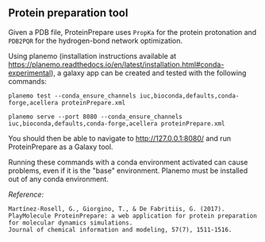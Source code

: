 ## Protein preparation tool 
Given a PDB file, ProteinPrepare uses `PropKa` for the protein
protonation and `PDB2PQR` for the hydrogen-bond network optimization. 

Using planemo (installation instructions available at https://planemo.readthedocs.io/en/latest/installation.html#conda-experimental), a galaxy app can be created and tested with the following commands:

```planemo test --conda_ensure_channels iuc,bioconda,defaults,conda-forge,acellera proteinPrepare.xml```

```planemo serve --port 8080 --conda_ensure_channels iuc,bioconda,defaults,conda-forge,acellera proteinPrepare.xml```

You should then be able to navigate to http://127.0.0.1:8080/ and run ProteinPrepare as a Galaxy tool.

Running these commands with a conda environment activated can cause problems, even if it is the "base" environment. Planemo must be installed out of any conda environment.


_Reference:_
```
Martínez-Rosell, G., Giorgino, T., & De Fabritiis, G. (2017). 
PlayMolecule ProteinPrepare: a web application for protein preparation for molecular dynamics simulations. 
Journal of chemical information and modeling, 57(7), 1511-1516.
```

